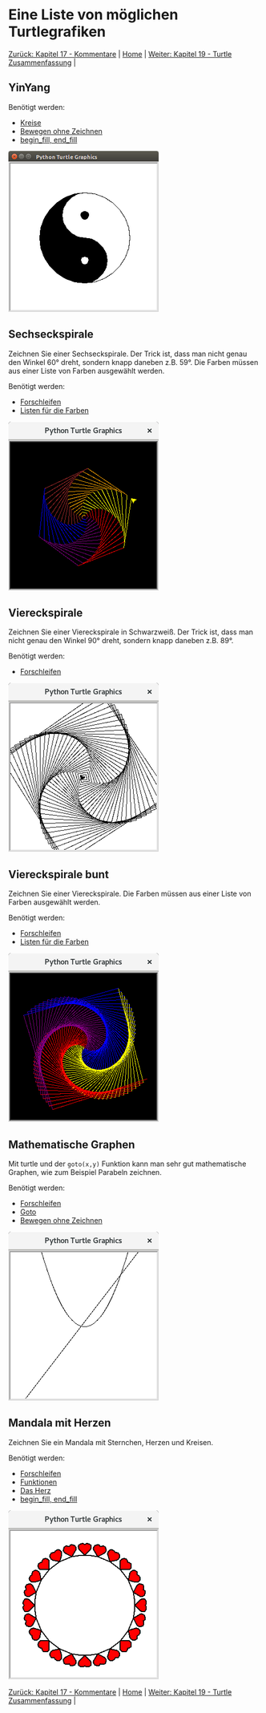 # Eine Liste von möglichen Turtlegrafiken

[Zurück: Kapitel 17 - Kommentare](Kommentare.md) |  [Home](README.md) |  [Weiter: Kapitel 19 - Turtle Zusammenfassung](Turtlebefehle.md) | 

## YinYang

Benötigt werden:
  * [Kreise](Kreise.md)
  * [Bewegen ohne Zeichnen](Turtle.md#das-turtle-bewegen-ohne-zu-zeichnen)
  * [begin_fill, end_fill](Turtlebefehle.md)

  ![YinYang](img/turtleyinyang.png)
  
## Sechseckspirale
Zeichnen Sie einer Sechseckspirale. Der Trick ist, dass man nicht genau den Winkel 60° dreht, sondern knapp daneben z.B. 59°. Die Farben müssen aus einer Liste von Farben ausgewählt werden.

Benötigt werden:

  * [Forschleifen](Forschleifen.md)
  * [Listen für die Farben](Listen.md)

  ![Sechseckspirale](img/turtlesechseckspirale.png)

## Viereckspirale

Zeichnen Sie einer Viereckspirale in Schwarzweiß. Der Trick ist, dass man nicht genau den Winkel 90° dreht, sondern knapp daneben z.B. 89°.

Benötigt werden:

  * [Forschleifen](Forschleifen.md)

  ![Viereckspirale](img/turtleviereckspiralesw.png)

## Viereckspirale bunt

Zeichnen Sie einer Viereckspirale. Die Farben müssen aus einer Liste von Farben ausgewählt werden.

Benötigt werden:

  * [Forschleifen](Forschleifen.md)
  * [Listen für die Farben](Turtlebeispielaufgaben.md)

  ![Viereckspirale](img/turtleviereckspirale.png)

## Mathematische Graphen

Mit turtle und der `goto(x,y)` Funktion kann man sehr gut mathematische Graphen, wie zum Beispiel Parabeln zeichnen.

Benötigt werden:

  * [Forschleifen](Forschleifen.md)
  * [Goto](Turtlebefehle.md)
  * [Bewegen ohne Zeichnen](Turtle.md#das-turtle-bewegen-ohne-zu-zeichnen)

  ![Mathematische Parabel](img/turtleparabel.png)
  
## Mandala mit Herzen

Zeichnen Sie ein Mandala mit Sternchen, Herzen und Kreisen.

Benötigt werden:

  * [Forschleifen](Forschleifen.md)
  * [Funktionen](Sterne.md#funktionen)
  * [Das Herz](Kreise.md)
  * [begin_fill, end_fill](Turtlebefehle.md)
  
  ![Herzmandala](img/turtleherzmandala.png)

[Zurück: Kapitel 17 - Kommentare](Kommentare.md) |  [Home](README.md) |  [Weiter: Kapitel 19 - Turtle Zusammenfassung](Turtlebefehle.md) | 
